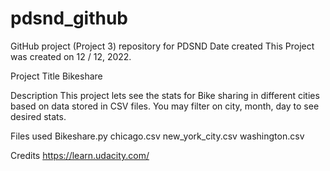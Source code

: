 # pdsnd_github
GitHub project (Project 3) repository for PDSND
Date created
This Project was created on 12 / 12, 2022.

Project Title
Bikeshare

Description
This project lets see the stats for Bike sharing in different cities based on data stored in CSV files. 
You may filter on city, month, day to see desired stats.

Files used
Bikeshare.py chicago.csv new_york_city.csv washington.csv

Credits
https://learn.udacity.com/
